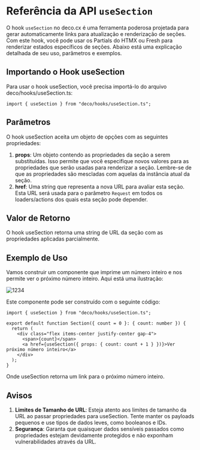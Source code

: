 # Referência da API `useSection`

O hook `useSection` no deco.cx é uma ferramenta poderosa projetada para gerar automaticamente links para atualização e renderização de seções. Com este hook, você pode usar os Partials do HTMX ou Fresh para renderizar estados específicos de seções. Abaixo está uma explicação detalhada de seu uso, parâmetros e exemplos.

## Importando o Hook useSection

Para usar o hook useSection, você precisa importá-lo do arquivo deco/hooks/useSection.ts:

```tsx
import { useSection } from "deco/hooks/useSection.ts";
```

## Parâmetros

O hook useSection aceita um objeto de opções com as seguintes propriedades:

1. **props**: Um objeto contendo as propriedades da seção a serem substituídas. Isso permite que você especifique novos valores para as propriedades que serão usadas para renderizar a seção. Lembre-se de que as propriedades são mescladas com aquelas da instância atual da seção.
2. **href**: Uma string que representa a nova URL para avaliar esta seção. Esta URL será usada para o parâmetro `Request` em todos os loaders/actions dos quais esta seção pode depender.

## Valor de Retorno

O hook useSection retorna uma string de URL da seção com as propriedades aplicadas parcialmente.

## Exemplo de Uso

Vamos construir um componente que imprime um número inteiro e nos permite ver o próximo número inteiro. Aqui está uma ilustração:

![1234](https://github.com/deco-cx/community/assets/1753396/f4abdeaf-9801-4f4a-8f57-2f3eaa22804e)

Este componente pode ser construído com o seguinte código:

```tsx
import { useSection } from "deco/hooks/useSection.ts";

export default function Section({ count = 0 }: { count: number }) {
  return (
    <div class="flex items-center justify-center gap-4">
      <span>{count}</span>
      <a href={useSection({ props: { count: count + 1 } })}>Ver próximo número inteiro</a>
    </div>
  );
}
```

Onde useSection retorna um link para o próximo número inteiro.

## Avisos

1. **Limites de Tamanho de URL**: Esteja atento aos limites de tamanho da URL ao passar propriedades para useSection. Tente manter os payloads pequenos e use tipos de dados leves, como booleanos e IDs.
2. **Segurança**: Garanta que quaisquer dados sensíveis passados como propriedades estejam devidamente protegidos e não exponham vulnerabilidades através da URL.